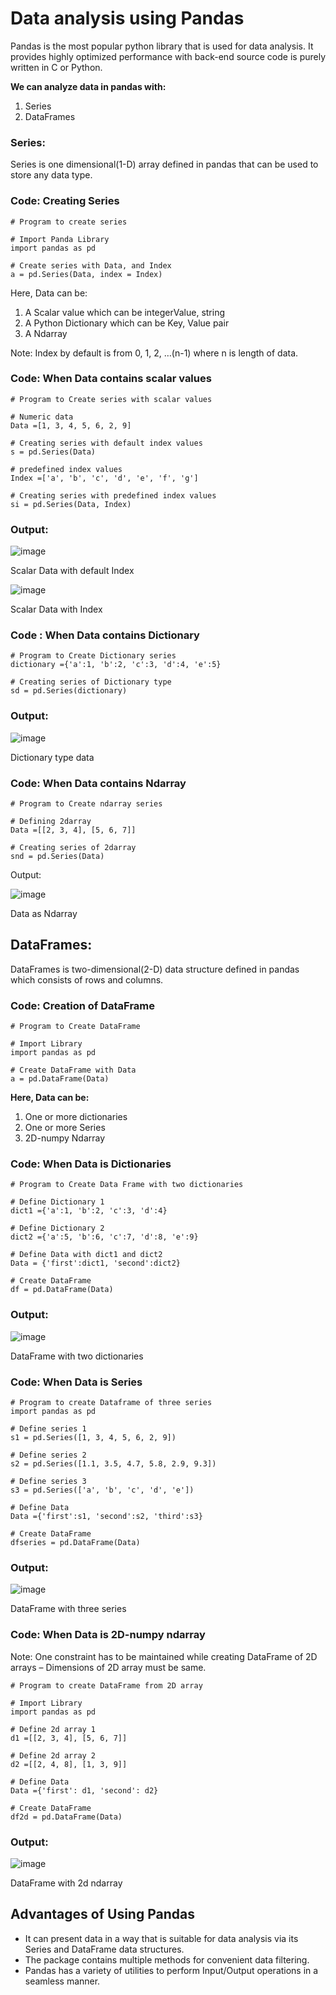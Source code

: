 # Data analysis using Pandas

Pandas is the most popular python library that is used for data analysis. It provides highly optimized performance with back-end source code is purely written in C or Python.

**We can analyze data in pandas with:**

1.	Series
2.	DataFrames

### Series:

Series is one dimensional(1-D) array defined in pandas that can be used to store any data type.

### **Code: Creating Series**

```
# Program to create series
  
# Import Panda Library
import pandas as pd  
  
# Create series with Data, and Index
a = pd.Series(Data, index = Index)  
```

Here, Data can be:

1.	A Scalar value which can be integerValue, string
2.	A Python Dictionary which can be Key, Value pair
3.	A Ndarray

Note: Index by default is from 0, 1, 2, …(n-1) where n is length of data.

### Code: When Data contains scalar values

```
# Program to Create series with scalar values 
  
# Numeric data
Data =[1, 3, 4, 5, 6, 2, 9]  
  
# Creating series with default index values
s = pd.Series(Data)    
  
# predefined index values
Index =['a', 'b', 'c', 'd', 'e', 'f', 'g'] 
  
# Creating series with predefined index values
si = pd.Series(Data, Index) 

```
### Output:

![image](https://user-images.githubusercontent.com/63282184/139567780-9e19c508-6676-40b3-b007-c6a2adac6dc1.png)

Scalar Data with default Index

![image](https://user-images.githubusercontent.com/63282184/139567787-60489f33-ccfa-4889-92e3-9f5d84d61b1c.png)

Scalar Data with Index

### Code : When Data contains Dictionary

```
# Program to Create Dictionary series
dictionary ={'a':1, 'b':2, 'c':3, 'd':4, 'e':5} 
  
# Creating series of Dictionary type
sd = pd.Series(dictionary) 

```

### Output:

![image](https://user-images.githubusercontent.com/63282184/139567823-2233cd43-5449-4980-a76d-ddddcf83aa58.png)

 
Dictionary type data


### Code: When Data contains Ndarray
```
# Program to Create ndarray series
  
# Defining 2darray
Data =[[2, 3, 4], [5, 6, 7]]  
  
# Creating series of 2darray
snd = pd.Series(Data)    

```

Output:

![image](https://user-images.githubusercontent.com/63282184/139567861-10c88ea9-42a1-45a1-9e64-a3196d220c79.png)
 
Data as Ndarray


## DataFrames:
DataFrames is two-dimensional(2-D) data structure defined in pandas which consists of rows and columns.

### Code: Creation of DataFrame
```
# Program to Create DataFrame
  
# Import Library
import pandas as pd   
  
# Create DataFrame with Data
a = pd.DataFrame(Data)  
```

**Here, Data can be:**

1.	One or more dictionaries
2.	One or more Series
3.	2D-numpy Ndarray
 
### Code: When Data is Dictionaries
```
# Program to Create Data Frame with two dictionaries
  
# Define Dictionary 1
dict1 ={'a':1, 'b':2, 'c':3, 'd':4}   
  
# Define Dictionary 2     
dict2 ={'a':5, 'b':6, 'c':7, 'd':8, 'e':9} 
  
# Define Data with dict1 and dict2
Data = {'first':dict1, 'second':dict2} 
  
# Create DataFrame 
df = pd.DataFrame(Data)  
```

### Output:

![image](https://user-images.githubusercontent.com/63282184/139567950-06b77c61-afdd-4038-9006-567c46eceb6f.png)

DataFrame with two dictionaries

### Code: When Data is Series
```
# Program to create Dataframe of three series 
import pandas as pd
  
# Define series 1
s1 = pd.Series([1, 3, 4, 5, 6, 2, 9])   
  
# Define series 2       
s2 = pd.Series([1.1, 3.5, 4.7, 5.8, 2.9, 9.3]) 
  
# Define series 3
s3 = pd.Series(['a', 'b', 'c', 'd', 'e'])     
  
# Define Data
Data ={'first':s1, 'second':s2, 'third':s3} 
  
# Create DataFrame
dfseries = pd.DataFrame(Data)              
```

### Output:

![image](https://user-images.githubusercontent.com/63282184/139567965-cdd0e684-fa10-4855-8e0e-b5828e2d08da.png)

DataFrame with three series

### Code: When Data is 2D-numpy ndarray

Note: One constraint has to be maintained while creating DataFrame of 2D arrays – Dimensions of 2D array must be same.
```
# Program to create DataFrame from 2D array
  
# Import Library
import pandas as pd 
  
# Define 2d array 1
d1 =[[2, 3, 4], [5, 6, 7]] 
  
# Define 2d array 2
d2 =[[2, 4, 8], [1, 3, 9]] 
  
# Define Data
Data ={'first': d1, 'second': d2}  
  
# Create DataFrame
df2d = pd.DataFrame(Data)    
```

### Output:

![image](https://user-images.githubusercontent.com/63282184/139567998-d6c87a71-8518-497a-8f38-1e14f27f2167.png)

DataFrame with 2d ndarray


## Advantages of Using Pandas

- It can present data in a way that is suitable for data analysis via its Series and DataFrame data structures. 
- The package contains multiple methods for convenient data filtering. 
- Pandas has a variety of utilities to perform Input/Output operations in a seamless manner.
